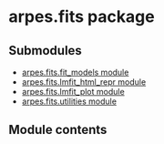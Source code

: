 # arpes.fits package

## Submodules

  - [arpes.fits.fit\_models module](arpes.fits.fit_models)
  - [arpes.fits.lmfit\_html\_repr module](arpes.fits.lmfit_html_repr)
  - [arpes.fits.lmfit\_plot module](arpes.fits.lmfit_plot)
  - [arpes.fits.utilities module](arpes.fits.utilities)

## Module contents

